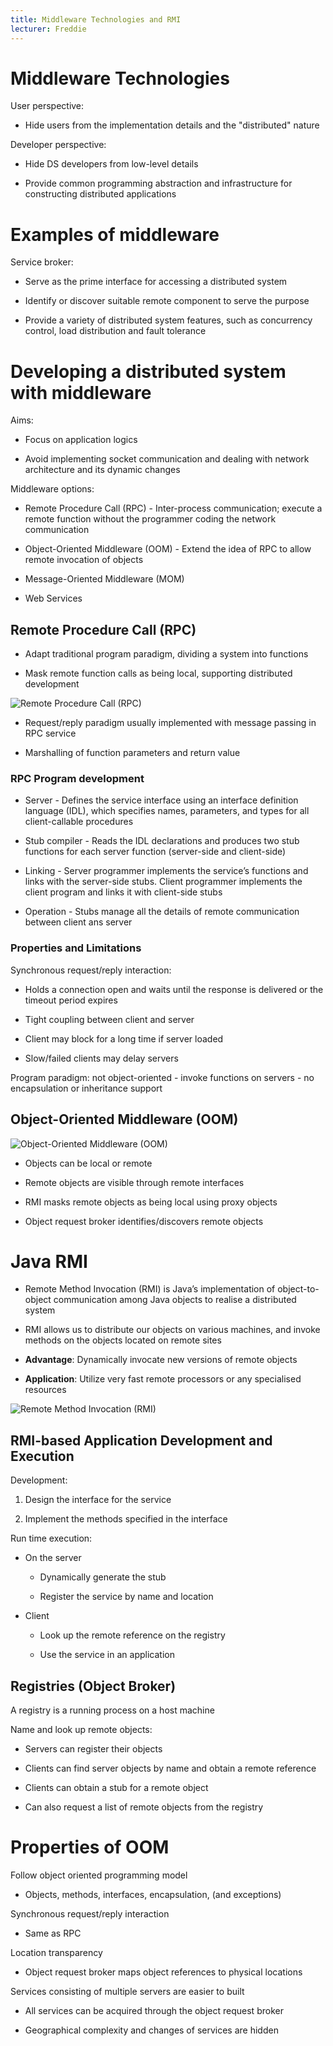 ```yaml
---
title: Middleware Technologies and RMI
lecturer: Freddie
---
```


# Middleware Technologies

User perspective:

-   Hide users from the implementation details and the "distributed"
    nature

Developer perspective:

-   Hide DS developers from low-level details

-   Provide common programming abstraction and infrastructure for
    constructing distributed applications

# Examples of middleware

Service broker:

-   Serve as the prime interface for accessing a distributed system

-   Identify or discover suitable remote component to serve the purpose

-   Provide a variety of distributed system features, such as
    concurrency control, load distribution and fault tolerance

# Developing a distributed system with middleware

Aims:

-   Focus on application logics

-   Avoid implementing socket communication and dealing with network
    architecture and its dynamic changes

Middleware options:

-   Remote Procedure Call (RPC) - Inter-process communication; execute a
    remote function without the programmer coding the network
    communication

-   Object-Oriented Middleware (OOM) - Extend the idea of RPC to allow
    remote invocation of objects

-   Message-Oriented Middleware (MOM)

-   Web Services

## Remote Procedure Call (RPC)

-   Adapt traditional program paradigm, dividing a system into functions

-   Mask remote function calls as being local, supporting distributed
    development

![Remote Procedure Call (RPC)](/img/Year_2/Networks_and_Systems/Distributed_Systems/Middleware/RPC.webp)

-   Request/reply paradigm usually implemented with message passing in
    RPC service

-   Marshalling of function parameters and return value

### RPC Program development

-   Server - Defines the service interface using an interface definition
    language (IDL), which specifies names, parameters, and types for all
    client-callable procedures

-   Stub compiler - Reads the IDL declarations and produces two stub
    functions for each server function (server-side and client-side)

-   Linking - Server programmer implements the service’s functions and
    links with the server-side stubs. Client programmer implements the
    client program and links it with client-side stubs

-   Operation - Stubs manage all the details of remote communication
    between client ans server

### Properties and Limitations

Synchronous request/reply interaction:

-   Holds a connection open and waits until the response is delivered or
    the timeout period expires

-   Tight coupling between client and server

-   Client may block for a long time if server loaded

-   Slow/failed clients may delay servers

Program paradigm: not object-oriented - invoke functions on servers - no
encapsulation or inheritance support

## Object-Oriented Middleware (OOM)

![Object-Oriented Middleware (OOM)](/img/Year_2/Networks_and_Systems/Distributed_Systems/Middleware/OOM.webp)

-   Objects can be local or remote

-   Remote objects are visible through remote interfaces

-   RMI masks remote objects as being local using proxy objects

-   Object request broker identifies/discovers remote objects

# Java RMI

-   Remote Method Invocation (RMI) is Java’s implementation of
    object-to-object communication among Java objects to realise a
    distributed system

-   RMI allows us to distribute our objects on various machines, and
    invoke methods on the objects located on remote sites

-   **Advantage**: Dynamically invocate new versions of remote objects

-   **Application**: Utilize very fast remote processors or any
    specialised resources

![Remote Method Invocation (RMI)](/img/Year_2/Networks_and_Systems/Distributed_Systems/Middleware/RMI.webp)

## RMI-based Application Development and Execution

Development:

1.  Design the interface for the service

2.  Implement the methods specified in the interface

Run time execution:

-   On the server

    -   Dynamically generate the stub

    -   Register the service by name and location

-   Client

    -   Look up the remote reference on the registry

    -   Use the service in an application

## Registries (Object Broker)

A registry is a running process on a host machine

Name and look up remote objects:

-   Servers can register their objects

-   Clients can find server objects by name and obtain a remote
    reference

-   Clients can obtain a stub for a remote object

-   Can also request a list of remote objects from the registry

# Properties of OOM

Follow object oriented programming model

-   Objects, methods, interfaces, encapsulation, (and exceptions)

Synchronous request/reply interaction

-   Same as RPC

Location transparency

-   Object request broker maps object references to physical locations

Services consisting of multiple servers are easier to built

-   All services can be acquired through the object request broker

-   Geographical complexity and changes of services are hidden
